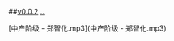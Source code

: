 ##[v0.0.2](https://github.com/littleflute/Songs/edit/master/mp3/readme.md) [..](..)


[中产阶级 - 郑智化.mp3](中产阶级 - 郑智化.mp3)
